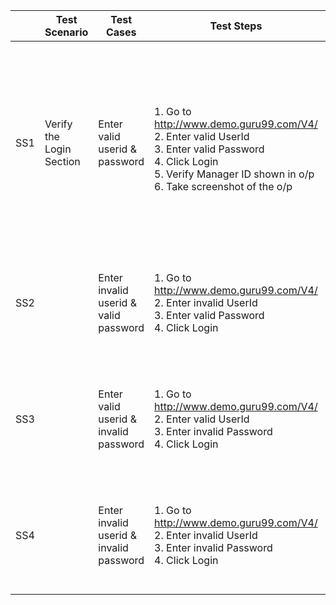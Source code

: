 |     	| Test Scenario             	| Test Cases                              	| Test Steps                                                                                                                                                                                                       	| Test Data                                 	| Expected Result                                                                                                                                  	|
|-----	|---------------------------	|-----------------------------------------	|------------------------------------------------------------------------------------------------------------------------------------------------------------------------------------------------------------------	|-------------------------------------------	|--------------------------------------------------------------------------------------------------------------------------------------------------	|
| SS1 	| Verify the Login Section  	| Enter valid userid & password           	| <br> 1. Go to http://www.demo.guru99.com/V4/ <br>     2. Enter valid UserId <br>     3. Enter valid Password <br>     4. Click Login <br>     5. Verify Manager ID shown in o/p<br>     6. Take screenshot of the o/p 	| userName = mngr320209, password = depehAb 	| 1. Login should be Successful and user should be   redirected to Home page.<br>     2. Manager ID should be displayed which is same as userName. 	|
| SS2 	|                           	| Enter invalid userid & valid password   	| 1. Go to http://www.demo.guru99.com/V4/ <br>     2. Enter invalid UserId <br>     3. Enter valid Password <br>     4. Click Login <br>                                                                           	| userName = invalid, password = depehAb    	| 1. A popup with message "User or Password is   not valid" should be displayed.                                                                   	|
| SS3 	|                           	| Enter valid userid & invalid password   	| 1. Go to http://www.demo.guru99.com/V4/ <br>     2. Enter valid UserId <br>     3. Enter invalid Password <br>     4. Click Login <br>                                                                           	| userName = mngr320209, password = invalid 	| 1. A popup with message "User or Password is   not valid" should be displayed.                                                                   	|
| SS4 	|                           	| Enter invalid userid & invalid password 	| 1. Go to http://www.demo.guru99.com/V4/ <br>     2. Enter invalid UserId <br>     3. Enter invalid Password <br>     4. Click Login <br>                                                                         	| userName = invalid, password = invalid    	| 1. A popup with message "User or Password is   not valid" should be displayed.                                                                   	|
